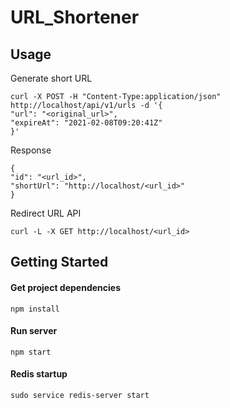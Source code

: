 # URL_Shortener

## Usage
Generate short URL
```
curl -X POST -H "Content-Type:application/json" http://localhost/api/v1/urls -d '{
"url": "<original_url>",
"expireAt": "2021-02-08T09:20:41Z"
}'
```
Response
```
{
"id": "<url_id>",
"shortUrl": "http://localhost/<url_id>"
}
```
Redirect URL API
```
curl -L -X GET http://localhost/<url_id>
```

## Getting Started

#### Get project dependencies
```
npm install
```
#### Run server
```
npm start
```
#### Redis startup
```
sudo service redis-server start
```

